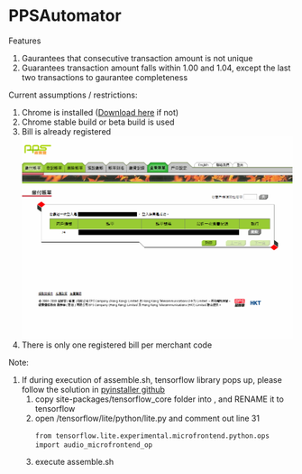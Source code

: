 # PPSAutomator
Features
1. Gaurantees that consecutive transaction amount is not unique
1. Guarantees transaction amount falls within 1.00 and 1.04, except the last two transactions to gaurantee completeness

Current assumptions / restrictions:
1. Chrome is installed ([Download here](https://www.google.com/chrome) if not)
1. Chrome stable build or beta build is used
1. Bill is already registered ![Registered_Bill](/images/Registered_Bill.png)
1. There is only one registered bill per merchant code

Note:
1. If during execution of assemble.sh, tensorflow library pops up, please follow the solution in [pyinstaller github](https://github.com/pyinstaller/pyinstaller/issues/4400#issuecomment-550905592)
   1. copy site-packages/tensorflow_core folder into <project folder>, and RENAME it to tensorflow
   1. open <project folder>/tensorflow/lite/python/lite.py and comment out line 31
      ```
      from tensorflow.lite.experimental.microfrontend.python.ops import audio_microfrontend_op
      ```
   1. execute assemble.sh